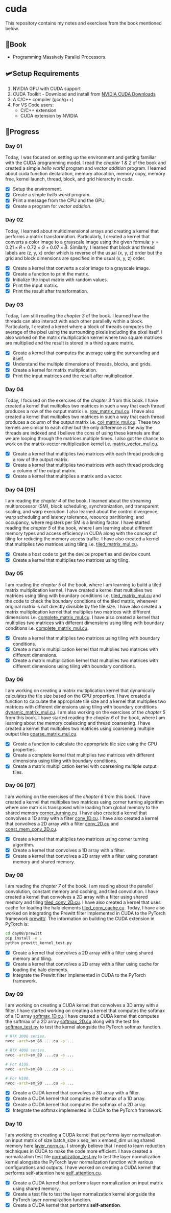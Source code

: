 # **cuda** 
This repository contains my notes and exercises from the book mentioned below. 

## **📗Book**
- Programming Massively Parallel Processors.  

## **🛩️Setup Requirements**
1. NVIDIA GPU with CUDA support
2. CUDA Toolkit - Download and install from [NVIDIA CUDA Downloads](https://developer.nvidia.com/cuda-downloads)
3. A C/C++ compiler (gcc/g++)
4. For VS Code users:
   - C/C++ extension
   - CUDA extension by NVIDIA

## **🚀Progress**

### **Day 01**  
Today, I was focused on setting up the environment and getting familiar with the CUDA programming model. I read the *chapter 1 & 2* of the book and created a simple *hello world* program and *vector addition* program. I learned about cuda function declaration, memory allocation, memory copy, memory free, kernel launch, thread, block, and grid hierarchy in cuda. 

- [x] Setup the environment.
- [x] Create a simple *hello world* program.
- [x] Print a message from the CPU and the GPU.
- [x] Create a program for *vector addition*. 

### **Day 02**
Today, I learned about multidimensional arrays and creating a kernel that performs a matrix transformation. Particularly, I created a kernel that converts a color image to a grayscale image using the given formula: $y = 0.21 \times R + 0.72 \times G + 0.07 \times B$. Similarly, I learned that block and thread labels are (z, y, x) order which is reverse of the usual (x, y, z) order but the grid and block dimensions are specified in the usual (x, y, z) order. 

- [x] Create a kernel that converts a color image to a grayscale image.
- [x] Create a function to print the matrix. 
- [x] Initialize the input matrix with random values. 
- [x] Print the input matrix. 
- [x] Print the result after transformation. 

### **Day 03**
Today, I am still reading the *chapter 3* of the book. I learned how the threads can also interact with each other parallelly within a block. Particularly, I created a kernel where a block of threads computes the average of the pixel using the surrounding pixels including the pixel itself. I also worked on the matrix multiplication kernel where two square matrices are multiplied and the result is stored in a third square matrix. 

- [x] Create a kernel that computes the average using the surrounding and itself.
- [x] Understand the multiple dimensions of threads, blocks, and grids.
- [x] Create a kernel for matrix multiplication. 
- [x] Print the input matrices and the result after multiplication.

### **Day 04**
Today, I focused on the exercises of the *chapter 3* from this book. I have created a kernel that multiplies two matrices in such a way that each thread produces a row of the output matrix i.e. [row_matrix_mul.cu](./exercises/row_matrix_mul.cu). I have also created a kernel that multiplies two matrices in such a way that each thread produces a column of the output matrix i.e. [col_matrix_mul.cu](./exercises/col_matrix_mul.cu). These two kernels are similar to each other but the only difference is the way the threads are indexed and I believe the cons of using these kernels are that we are looping through the matrices multiple times. I also got the chance to work on the matrix-vector multiplication kernel i.e. [matrix_vector_mul.cu](./exercises/matrix_vector_mul.cu).

- [x] Create a kernel that multiplies two matrices with each thread producing a row of the output matrix.
- [x] Create a kernel that multiplies two matrices with each thread producing a column of the output matrix.
- [x] Create a kernel that multiplies a matrix and a vector. 

### **Day 04 [05]**  
I am reading the *chapter 4* of the book. I learned about the streaming multiprocessor (SM), block scheduling, synchronization, and transparent scaling, and warp execution. I also learned about the control divergence, warp scheduling and latency tolerance, resource partitioning, and occupancy, where registers per SM is a limiting factor. I have started reading the *chapter 5* of the book, where I am learning about different memory types and access efficiency in CUDA along with the concept of tiling for reducing the memory access traffic. I have also created a kernel that multiplies two matrices using tiling i.e. [tiled_matrix_mul.cu](./exercises/tiled_matrix_mul.cu).

- [x] Create a host code to get the device properties and device count.
- [x] Create a kernel that multiplies two matrices using tiling. 

### **Day 05**  
I am reading the *chapter 5* of the book, where I am learning to build a tiled matrix multiplication kernel. I have created a kernel that multiplies two matrices using tiling with boundary conditions i.e. [tiled_matrix_mul.cu](./exercises/tiled_matrix_mul.cu) and the code to check the boundary conditions of the tiled matrix, whenever original matrix is not directly divisible by the tile size. I have also created a matrix multiplication kernel that multiplies two matrices with different dimensions i.e. [complete_matrix_mul.cu](./day05/complete_matrix_mul.cu). I have also created a kernel that multiplies two matrices with different dimensions using tiling with boundary conditions i.e. [complete_matrix_mul.cu](./day05/complete_matrix_mul.cu).

- [x] Create a kernel that multiplies two matrices using tiling with boundary conditions.  
- [x] Create a matrix multiplication kernel that multiplies two matrices with different dimensions. 
- [x] Create a matrix multiplication kernel that multiplies two matrices with different dimensions using tiling with boundary conditions.

### **Day 06**
I am working on creating a matrix multiplication kernel that dynamically calculates the tile size based on the GPU properties. I have created a function to calculate the appropriate tile size and a kernel that multiplies two matrices with different dimensions using tiling with boundary conditions [dynamic_matrix_mul.cu](./day06/dynamic_matrix_mul.cu). I am also working on the exercises of the *chapter 5* from this book. I have started reading the *chapter 6* of the book, where I am learning about the memory coalescing and thread coarsening. I have created a kernel that multiplies two matrices using coarsening multiple output tiles [coarse_matrix_mul.cu](./day06/coarse_matrix_mul.cu).

- [x] Create a function to calculate the appropriate tile size using the GPU properties.
- [x] Create a complete kernel that multiplies two matrices with different dimensions using tiling with boundary conditions.
- [x] Create a matrix multiplication kernel with coarsening multiple output tiles.

### **Day 06 [07]**
I am working on the exercises of the *chapter 6* from this book. I have created a kernel that multiplies two matrices using corner turning algorithm where one matrix is transposed while loading from global memory to the shared memory [corner_turning.cu](./day06/corner_turning.cu). I have also created a kernel that convolves a 1D array with a filter [conv_1D.cu](./day07/conv_1D.cu). I have also created a kernel that convolves a 2D array with a filter [conv_2D.cu](./day07/conv_2D.cu) and [const_mem_conv_2D.cu](./day07/const_mem_conv_2D.cu).

- [x] Create a kernel that multiplies two matrices using corner turning algorithm.
- [x] Create a kernel that convolves a 1D array with a filter.
- [x] Create a kernel that convolves a 2D array with a filter using constant memory and shared memory.

### **Day 08**
I am reading the *chapter 7* of the book. I am reading about the parallel convolution, constant memory and caching, and tiled convolution. I have created a kernel that convolves a 2D array with a filter using shared memory and tiling [tiled_conv_2D.cu](./day08/tiled_conv_2D.cu). I have also created a kernel that uses cache for loading the halo elements [tiled_conv_cache.cu](./day08/tiled_conv_cache.cu). Today, I have also worked on integrating the Prewitt filter implemented in CUDA to the PyTorch framework [prewitt/](./day08/prewitt/). The information on building the CUDA extension in PyTorch is:

```bash
cd day08/prewitt
pip install -e .
python prewitt_kernel_test.py
```

- [x] Create a kernel that convolves a 2D array with a filter using shared memory and tiling.
- [x] Create a kernel that convolves a 2D array with a filter using cache for loading the halo elements.
- [x] Integrate the Prewitt filter implemented in CUDA to the PyTorch framework.

### **Day 09**
I am working on creating a CUDA kernel that convolves a 3D array with a filter. I have started working on creating a kernel that computes the softmax of a 1D array [softmax_1D.cu](./day09/softmax/softmax_1D.cu). I have created a CUDA kernel that computes the softmax of a 2D array [softmax_2D.cu](./day09/softmax/softmax_2D.cu) along with the test file [softmax_test.py](./day09/softmax/softmax_test.py) to test the kernel alongside the PyTorch softmax function.

```bash
# RTX 3000 series.
nvcc -arch=sm_86 ....cu -o ...

# RTX 4000 series.
nvcc -arch=sm_89 ....cu -o ...

# For A100.
nvcc -arch=sm_80 ....cu -o ...

# For H100.
nvcc -arch=sm_90 ....cu -o ...
```

- [x] Create a CUDA kernel that convolves a 3D array with a filter.
- [x] Create a CUDA kernel that computes the softmax of a 1D array.
- [x] Create a CUDA kernel that computes the softmax of a 2D array.
- [x] Integrate the softmax implemented in CUDA to the PyTorch framework.

### **Day 10**
I am working on creating a CUDA kernel that performs layer normalization on input matrix of size batch_size x seq_len x embed_dim using shared memory here [layer_norm.cu](./day10/normalization/layer_norm.cu). I strongly believe that I need to learn reduction techniques in CUDA to make the code more efficient. I have created a normalization test file [normalization_test.py](./day10/normalization/normalization_test.py) to test the layer normalization kernel alongside the PyTorch layer normalization function with various configurations and outputs. I have worked on creating a CUDA kernel that performs self-attention here [self_attention.cu](./day10/attention/self_attention.cu).

- [x] Create a CUDA kernel that performs layer normalization on input matrix using shared memory.
- [x] Create a test file to test the layer normalization kernel alongside the PyTorch layer normalization function.
- [x] Create a CUDA kernel that performs **self-attention**.